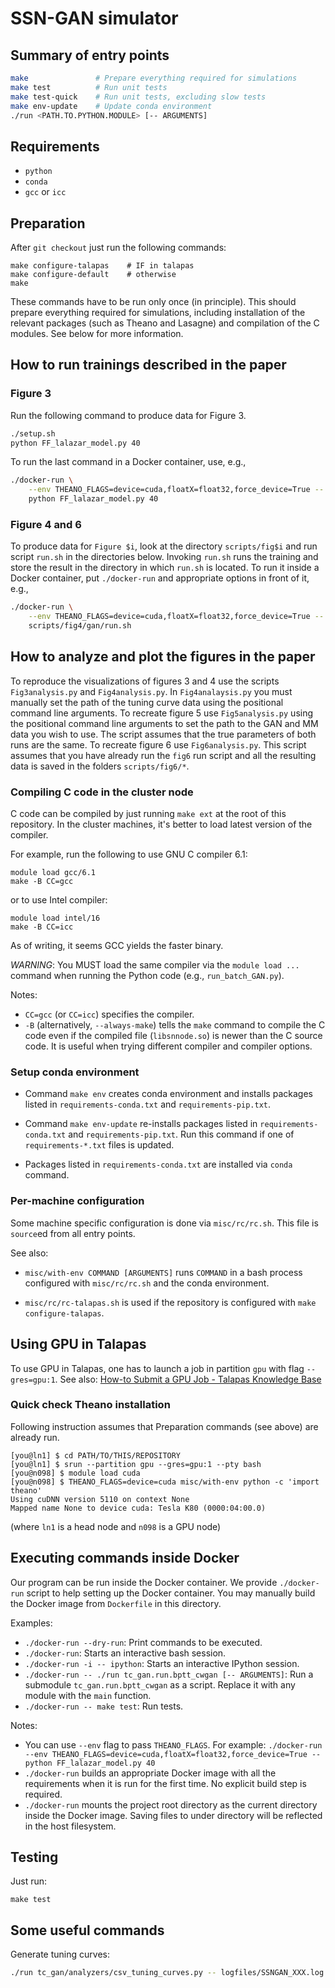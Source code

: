 # SSN-GAN simulator


## Summary of entry points

```sh
make               # Prepare everything required for simulations
make test          # Run unit tests
make test-quick    # Run unit tests, excluding slow tests
make env-update    # Update conda environment
./run <PATH.TO.PYTHON.MODULE> [-- ARGUMENTS]
```


## Requirements

- `python`
- `conda`
- `gcc` or `icc`


## Preparation

After `git checkout` just run the following commands:

```
make configure-talapas    # IF in talapas
make configure-default    # otherwise
make
```

These commands have to be run only once (in principle).
This should prepare everything required for simulations, including
installation of the relevant packages (such as Theano and Lasagne) and
compilation of the C modules.  See below for more information.


## How to run trainings described in the paper

### Figure 3

Run the following command to produce data for Figure 3.

```sh
./setup.sh
python FF_lalazar_model.py 40
```

To run the last command in a Docker container, use, e.g.,

```sh
./docker-run \
    --env THEANO_FLAGS=device=cuda,floatX=float32,force_device=True -- \
    python FF_lalazar_model.py 40
```

### Figure 4 and 6

To produce data for `Figure $i`, look at the directory `scripts/fig$i`
and run script `run.sh` in the directories below.  Invoking `run.sh`
runs the training and store the result in the directory in which
`run.sh` is located.  To run it inside a Docker container, put
`./docker-run` and appropriate options in front of it, e.g.,

```sh
./docker-run \
    --env THEANO_FLAGS=device=cuda,floatX=float32,force_device=True -- \
    scripts/fig4/gan/run.sh
```

## How to analyze and plot the figures in the paper

To reproduce the visualizations of figures 3 and 4 use the scripts `Fig3analysis.py` and `Fig4analysis.py`. In `Fig4analaysis.py` you must manually set the path of the tuning curve data using the positional command line arguments. To recreate figure 5 use `Fig5analysis.py` using the positional command line arguments to set the path to the GAN and MM data you wish to use. The script assumes that the true parameters of both runs are the same. To recreate figure 6 use `Fig6analysis.py`. This script assumes that you have already run the `fig6` run script and all the resulting data is saved in the folders `scripts/fig6/*`.

### Compiling C code in the cluster node

C code can be compiled by just running `make ext` at the root of this
repository.  In the cluster machines, it's better to load latest
version of the compiler.

For example, run the following to use GNU C compiler 6.1:
```
module load gcc/6.1
make -B CC=gcc
```
or to use Intel compiler:
```
module load intel/16
make -B CC=icc
```

As of writing, it seems GCC yields the faster binary.

*WARNING*: You MUST load the same compiler via the `module load ...`
command when running the Python code (e.g., `run_batch_GAN.py`).

Notes:
- `CC=gcc` (or `CC=icc`) specifies the compiler.
- `-B` (alternatively, `--always-make`) tells the `make` command to
  compile the C code even if the compiled file (`libsnnode.so`) is
  newer than the C source code.  It is useful when trying different
  compiler and compiler options.


### Setup conda environment

- Command `make env` creates conda environment and installs packages
  listed in `requirements-conda.txt` and `requirements-pip.txt`.

- Command `make env-update` re-installs packages listed in
  `requirements-conda.txt` and `requirements-pip.txt`.  Run this
  command if one of `requirements-*.txt` files is updated.

- Packages listed in `requirements-conda.txt` are installed via
  `conda` command.


### Per-machine configuration

Some machine specific configuration is done via `misc/rc/rc.sh`.  This
file is `source`ed from all entry points.

See also:

- `misc/with-env COMMAND [ARGUMENTS]` runs `COMMAND` in a bash process
  configured with `misc/rc/rc.sh` and the conda environment.

- `misc/rc/rc-talapas.sh` is used if the repository is configured with
  `make configure-talapas`.


## Using GPU in Talapas

To use GPU in Talapas, one has to launch a job in partition `gpu` with
flag `--gres=gpu:1`.  See also:
[How-to Submit a GPU Job - Talapas Knowledge Base](https://hpcrcf.atlassian.net/wiki/spaces/TCP/pages/7289618/How-to+Submit+a+GPU+Job)

### Quick check Theano installation

Following instruction assumes that Preparation commands (see above)
are already run.

```console
[you@ln1] $ cd PATH/TO/THIS/REPOSITORY
[you@ln1] $ srun --partition gpu --gres=gpu:1 --pty bash
[you@n098] $ module load cuda
[you@n098] $ THEANO_FLAGS=device=cuda misc/with-env python -c 'import theano'
Using cuDNN version 5110 on context None
Mapped name None to device cuda: Tesla K80 (0000:04:00.0)
```

(where `ln1` is a head node and `n098` is a GPU node)


## Executing commands inside Docker

Our program can be run inside the Docker container.  We provide
`./docker-run` script to help setting up the Docker container.  You
may manually build the Docker image from `Dockerfile` in this
directory.

Examples:

* `./docker-run --dry-run`: Print commands to be executed.
* `./docker-run`: Starts an interactive bash session.
* `./docker-run -i -- ipython`: Starts an interactive IPython session.
* `./docker-run -- ./run tc_gan.run.bptt_cwgan [-- ARGUMENTS]`: Run a
  submodule `tc_gan.run.bptt_cwgan` as a script.  Replace it with any
  module with the `main` function.
* `./docker-run -- make test`: Run tests.

Notes:

* You can use `--env` flag to pass `THEANO_FLAGS`.  For example:
  `./docker-run --env THEANO_FLAGS=device=cuda,floatX=float32,force_device=True -- python FF_lalazar_model.py 40`
* `./docker-run` builds an appropriate Docker image with all the
  requirements when it is run for the first time.  No explicit build
  step is required.
* `./docker-run` mounts the project root directory as the current
  directory inside the Docker image.  Saving files to under directory
  will be reflected in the host filesystem.


## Testing

Just run:
```
make test
```


## Some useful commands

Generate tuning curves:

```sh
./run tc_gan/analyzers/csv_tuning_curves.py -- logfiles/SSNGAN_XXX.log tcs --NZ=100
```
